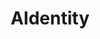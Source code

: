 ---
id: '2'
title: 'AIdentity'
description: '人狼×AIのゲームを作りました'
techStack: ['Unity', 'C#', 'Gemini']
githubUrl: 'https://github.com/KenshinKaraage/hackathon0607'
isFeatured: false
createdAt: '2025-05-28T11:00:00Z'
updatedAt: '2024-07-14T10:00:00Z'
images:
  - url: '/images/projects/AIdentity_image1.png'
    altText: 'ゲーム画面'
---